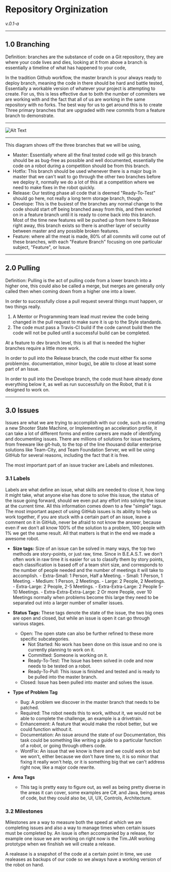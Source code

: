 # Repository Orginization
*v.0.1-a*

------

## 1.0 Branching

Definition: branches are the substance of code on a Git repository, they are where your code lives and dies, looking at it from above a branch is essentially a timeline of what has happened to your code,

In the tradition Github workflow, the master branch is your always ready to deploy branch, meaning the code in there should be hard and battle tested, Essentially a workable version of whatever your project is attempting to create. For us, this is less effective due to both the number of commiters we are working with and the fact that all of us are working in the same repository with no forks. The best way for us to get around this is to create Three primary branches that are upgraded with new commits from a feature branch to demonstrate.
____________________________________
![Alt Text](http://i.stack.imgur.com/ZVqYX.png)
___________________________________

This diagram shows off the three branches that we will be using,
  - Master: Essentially where all the final tested code will go this branch should be as bug-free as possible and well documented, essentially the code on a robot during a competition should be from this branch.
  - Hotfix: This branch should be used whenever  there is a major bug in master that we can't wait to go through the other two branches before we deploy it, normally we do a lot of this at a competition where we need to make fixes in the robot quickly.
  - Release: Our testing phase all code that is deemed "Ready-To-Test" should go here, not really a long term storage branch, though.
  - Develope: This is the busiest of the branches any normal change to the code should start off being branched away from this, and then worked on in a feature branch until it is ready to come back into this branch. Most of the time new features will be pushed up from here to Release right away, this branch exists so there is another layer of security between master and any possible broken features.
  - Feature: where all the meat is made, 80% of all commits will come out of these branches, with each "Feature Branch" focusing on one particular subject, "Feature", or Issue.
***
## 2.0 Pulling

Definition: Pulling is the act of pulling code from a lower branch into a higher one, this could also be called a merge, but merges are generally only called then when coming down from a higher one into a lower.

In order to successfully close a pull request several things must happen, or two things really.
  1. A Mentor or Programming team lead must review the code being changed in the pull request to make sure it is up to the Style standards.
  2. The code must pass a Travis-CI build if the code cannot build then the code will not be pulled until a successful build can be completed.

At a feature to dev branch level, this is all that is needed the higher branches require a little more work.

In order to pull into the Release branch, the code must either fix some problem(ex. documentation, minor bugs), be able to close at least some part of an Issue.

In order to pull into the Develope branch, the code must have already done everything below it, as well as run successfully on the Robot, that it is designed to work on.
***
## 3.0 Issues

Issues are what we are trying to accomplish with our code, such as creating a new Shooter State Machine, or Implementing an acceleration profile, it can take a lot of different forms and entire careers are made of identifying and documenting issues. There are millions of solutions for issue trackers, from freeware like git-hub, to the top of the line thousand dollar enterprise solutions like Team-City, and Team Foundation Server, we will be using GitHub for several reasons, including the fact that it is free.

The most important part of an issue tracker are Labels and milestones.

### 3.1 Labels

Labels are what define an issue, what skills are needed to close it, how long it might take, what anyone else has done to solve this issue, the status of the issue going forward, should we even put any effort into solving the issue at the current time. All this information comes down to a few "simple" tags. The most important aspect of using GitHub issues is its ability to help us work together, if you are stuck with a certain part of an issue, leave a comment on it in GitHub, never be afraid to not know the answer, because even if we don't all know 100% of the solution to a problem, 100 people with 1% we get the same result. All that matters is that in the end we made a awesome robot.

  -  **Size tags:** Size of an issue can be solved in many ways, the top two methods are story-points, or just raw, time. Since in B.E.A.S.T. we don't often work in raw time it is easier for us to classify them by story points, each classification is based off of a team shirt size, and corresponds to the number of people needed and the number of meetings it will take to accomplish.
    - Extra-Small: 1 Person, Half a Meeting.
    - Small: 1 Person, 1 Meeting.
    - Medium: 1 Person, 2 Meetings.
    - Large: 2 People, 2 Meetings.
    - Extra-Large: 2 People, 2-5 Meetings.
    - Extra-Extra-Large: 2 People 5-10 Meetings.
    - Extra-Extra-Extra-Large: 2 Or more People, over 10 Meetings normally when problems become this large they need to be separated out into a larger number of smaller issues.

  - **Status Tags:** These tags denote the state of the issue, the two big ones are open and closed, but while an issue is open it can go through various stages.
    - Open: The open state can also be further refined to these more specific subcategories.
      - Not Started: No work has been done on this issue and no one is currently planning to work on it.
      - Committed: Someone is working on it.
      - Ready-To-Test: The Issue has been solved in code and now needs to be tested on a robot.
      - Ready-To-Pull: This issue is finished and tested and is ready to be pulled into the master branch.
    - Closed: Issue has been pulled into master and solves the issue.

  - **Type of Problem Tag**
    - Bug: A problem we discover in the master branch that needs to be patched.
    - Required: The robot needs this to work, without it, we would not be able to complete the challenge, an example is a drivetrain.
    - Enhancement: A feature that would make the robot better, but we could function without it.
    - Documentation: An issue around the state of our Documentation, this task could be something like writing a guide to a particular function of a robot, or going through others code.
    - WontFix: An issue that we know is there and we could work on but we won't, either because we don't have time to, it is so minor that fixing it really won't help, or it is something big that we can't address right now, like a major code rewrite.
  - **Area Tags**
    - This tag is pretty easy to figure out, as well as being pretty diverse in the areas it can cover, some examples are C#, and Java, being areas of code, but they could also be, UI, UX, Controls, Architecture.

### 3.2 Milestones
Milestones are a way to measure both the speed at which we are completing issues and also a way to manage times when certain issues must be completed by. An issue is often accompanied by a release, for example one issue we are working on right now is the Tim.JAR working prototype when we finshish we will create a release.

A realease is a snapshot of the code at a certain point in time, we use realeases as backups of our code so we always have a working version of the robot on hand.
